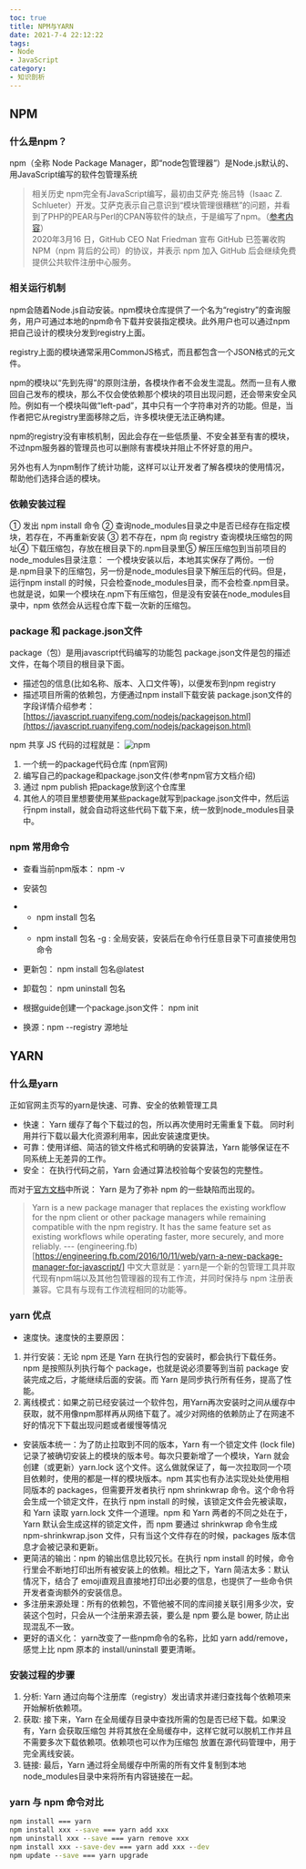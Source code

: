 ```yaml
---
toc: true
title: NPM与YARN
date: 2021-7-4 22:12:22
tags:  
- Node 
- JavaScript
category: 
- 知识剖析
---
```


## NPM
### 什么是npm？
npm（全称 Node Package Manager，即“node包管理器”）是Node.js默认的、用JavaScript编写的软件包管理系统
> 相关历史
npm完全有JavaScript编写，最初由艾萨克·施吕特（Isaac Z. Schlueter）开发。艾萨克表示自己意识到“模块管理很糟糕”的问题，并看到了PHP的PEAR与Perl的CPAN等软件的缺点，于是编写了npm。（[参考内容](https://github.com/nodejs/node-v0.x-archive/issues/5132#issuecomment-15432598)）<br>
2020年3月16 日，GitHub CEO Nat Friedman 宣布 GitHub 已签署收购 NPM（npm 背后的公司）的协议，并表示 npm 加入 GitHub 后会继续免费提供公共软件注册中心服务。

### 相关运行机制
npm会随着Node.js自动安装。npm模块仓库提供了一个名为“registry”的查询服务，用户可通过本地的npm命令下载并安装指定模块。此外用户也可以通过npm把自己设计的模块分发到registry上面。

registry上面的模块通常采用CommonJS格式，而且都包含一个JSON格式的元文件。

npm的模块以“先到先得”的原则注册，各模块作者不会发生混乱。然而一旦有人撤回自己发布的模块，那么不仅会使依赖那个模块的项目出现问题，还会带来安全风险。例如有一个模块叫做“left-pad”，其中只有一个字符串对齐的功能。但是，当作者把它从registry里面移除之后，许多模块便无法正确构建。

npm的registry没有审核机制，因此会存在一些低质量、不安全甚至有害的模块，不过npm服务器的管理员也可以删除有害模块并阻止不怀好意的用户。

另外也有人为npm制作了统计功能，这样可以让开发者了解各模块的使用情况，帮助他们选择合适的模块。

### 依赖安装过程
① 发出 npm install 命令
② 查询node_modules目录之中是否已经存在指定模块，若存在，不再重新安装
③ 若不存在，npm 向 registry 查询模块压缩包的网址④ 下载压缩包，存放在根目录下的.npm目录里⑤ 解压压缩包到当前项目的node_modules目录注意： 一个模块安装以后，本地其实保存了两份。一份是.npm目录下的压缩包，另一份是node_modules目录下解压后的代码。但是，运行npm install 的时候，只会检查node_modules目录，而不会检查.npm目录。也就是说，如果一个模块在.npm下有压缩包，但是没有安装在node_modules目录中，npm 依然会从远程仓库下载一次新的压缩包。


### package 和 package.json文件

package（包）是用javascript代码编写的功能包 package.json文件是包的描述文件，在每个项目的根目录下面。

* 描述包的信息(比如名称、版本、入口文件等)，以便发布到npm registry
* 描述项目所需的依赖包，方便通过npm install下载安装 package.json文件的字段详情介绍参考：
[https://javascript.ruanyifeng.com/nodejs/packagejson.html](https://javascript.ruanyifeng.com/nodejs/packagejson.html)

npm 共享 JS 代码的过程就是：
![npm](https://greenhaha.oss-cn-beijing.aliyuncs.com/frontend/assets/img/package.jpg)

1. 一个统一的package代码仓库 (npm官网)
2. 编写自己的package和package.json文件(参考npm官方文档介绍)
3. 通过 npm publish 把package放到这个仓库里
4. 其他人的项目里想要使用某些package就写到package.json文件中，然后运行npm install，就会自动将这些代码下载下来，统一放到node_modules目录中。

### npm 常用命令

* 查看当前npm版本： npm -v
* 安装包 
* * npm install 包名 
* * npm install 包名 -g : 全局安装，安装后在命令行任意目录下可直接使用包命令

* 更新包： npm install 包名@latest
* 卸载包： npm uninstall 包名
* 根据guide创建一个package.json文件： npm init
* 换源：npm --registry 源地址

## YARN

### 什么是yarn
正如官网主页写的yarn是快速、可靠、安全的依赖管理工具
* 快速： Yarn 缓存了每个下载过的包，所以再次使用时无需重复下载。 同时利用并行下载以最大化资源利用率，因此安装速度更快。
* 可靠：使用详细、简洁的锁文件格式和明确的安装算法，Yarn 能够保证在不同系统上无差异的工作。
* 安全： 在执行代码之前，Yarn 会通过算法校验每个安装包的完整性。

而对于[官方文档](https://engineering.fb.com/2016/10/11/web/yarn-a-new-package-manager-for-javascript/)中所说：
Yarn 是为了弥补 npm 的一些缺陷而出现的。

> Yarn is a new package manager that replaces the existing workflow for the npm client or other package managers while remaining compatible with the npm registry. It has the same feature set as existing workflows while operating faster, more securely, and more reliably. --- (engineering.fb)[https://engineering.fb.com/2016/10/11/web/yarn-a-new-package-manager-for-javascript/]
中文大意就是：yarn是一个新的包管理工具并取代现有npm端以及其他包管理器的现有工作流，并同时保持与 npm 注册表兼容。它具有与现有工作流程相同的功能等。

### yarn 优点
* 速度快。速度快的主要原因：

1. 并行安装：无论 npm 还是 Yarn 在执行包的安装时，都会执行下载任务。npm 是按照队列执行每个 package，也就是说必须要等到当前 package 安装完成之后，才能继续后面的安装。而 Yarn 是同步执行所有任务，提高了性能。
2. 离线模式：如果之前已经安装过一个软件包，用Yarn再次安装时之间从缓存中获取，就不用像npm那样再从网络下载了。减少对网络的依赖防止了在网速不好的情况下下载出现问题或者缓慢等情况

* 安装版本统一：为了防止拉取到不同的版本，Yarn 有一个锁定文件 (lock file) 记录了被确切安装上的模块的版本号。每次只要新增了一个模块，Yarn 就会创建（或更新）yarn.lock 这个文件。这么做就保证了，每一次拉取同一个项目依赖时，使用的都是一样的模块版本。npm 其实也有办法实现处处使用相同版本的 packages，但需要开发者执行 npm shrinkwrap 命令。这个命令将会生成一个锁定文件，在执行 npm install 的时候，该锁定文件会先被读取，和 Yarn 读取 yarn.lock 文件一个道理。npm 和 Yarn 两者的不同之处在于，Yarn 默认会生成这样的锁定文件，而 npm 要通过 shrinkwrap 命令生成 npm-shrinkwrap.json 文件，只有当这个文件存在的时候，packages 版本信息才会被记录和更新。
* 更简洁的输出：npm 的输出信息比较冗长。在执行 npm install 的时候，命令行里会不断地打印出所有被安装上的依赖。相比之下，Yarn 简洁太多：默认情况下，结合了 emoji直观且直接地打印出必要的信息，也提供了一些命令供开发者查询额外的安装信息。
* 多注册来源处理：所有的依赖包，不管他被不同的库间接关联引用多少次，安装这个包时，只会从一个注册来源去装，要么是 npm 要么是 bower, 防止出现混乱不一致。
* 更好的语义化： yarn改变了一些npm命令的名称，比如 yarn add/remove，感觉上比 npm 原本的 install/uninstall 要更清晰。

### 安装过程的步骤
1. 分析: Yarn 通过向每个注册库（registry）发出请求并递归查找每个依赖项来开始解析依赖项。
2. 获取: 接下来，Yarn 在全局缓存目录中查找所需的包是否已经下载。如果没有，Yarn 会获取压缩包 并将其放在全局缓存中，这样它就可以脱机工作并且不需要多次下载依赖项。依赖项也可以作为压缩包 放置在源代码管理中，用于完全离线安装。
3. 链接: 最后，Yarn 通过将全局缓存中所需的所有文件复制到本地node_modules目录中来将所有内容链接在一起。



### yarn 与 npm 命令对比

``` cmd
npm install === yarn 
npm install xxx --save === yarn add xxx
npm uninstall xxx --save === yarn remove xxx
npm install xxx --save-dev === yarn add xxx --dev
npm update --save === yarn upgrade
```